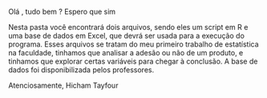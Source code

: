Olá , tudo bem ? Espero que sim

Nesta pasta você encontrará dois arquivos, sendo eles um script em R e 
uma base de dados em Excel, que devrá ser usada para a execução do programa.
Esses arquivos se tratam do meu primeiro trabalho de estatística na faculdade,
tinhamos que analisar a adesão ou não de um produto, e tinhamos que explorar certas
variáveis para chegar à conclusão.
A base de dados foi disponibilizada pelos professores.

Atenciosamente,
  Hicham Tayfour

